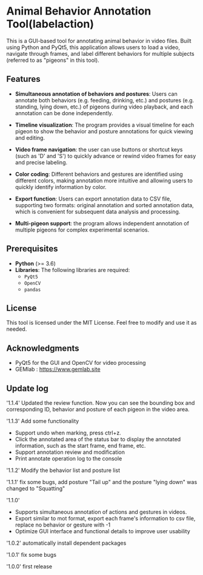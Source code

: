 # Animal Behavior Annotation Tool(labelaction)

This is a GUI-based tool for annotating animal behavior in video files. Built using Python and PyQt5, this application allows users to load a video, navigate through frames, and label different behaviors for multiple subjects (referred to as "pigeons" in this tool).

## Features

- **Simultaneous annotation of behaviors and postures**: Users can annotate both behaviors (e.g. feeding, drinking, etc.) and postures (e.g. standing, lying down, etc.) of pigeons during video playback, and each annotation can be done independently.
- **Timeline visualization**: The program provides a visual timeline for each pigeon to show the behavior and posture annotations for quick viewing and editing.

- **Video frame navigation**: the user can use buttons or shortcut keys (such as 'D' and 'S') to quickly advance or rewind video frames for easy and precise labeling.

- **Color coding**: Different behaviors and gestures are identified using different colors, making annotation more intuitive and allowing users to quickly identify information by color.

- **Export function**: Users can export annotation data to CSV file, supporting two formats: original annotation and sorted annotation data, which is convenient for subsequent data analysis and processing.

- **Multi-pigeon support**:  the program allows independent annotation of multiple pigeons for complex experimental scenarios.

## Prerequisites

- **Python** (>= 3.6)
- **Libraries**: The following libraries are required:
  - `PyQt5`
  - `OpenCV`
  - `pandas`

## License

This tool is licensed under the MIT License. Feel free to modify and use it as needed.

## Acknowledgments

- PyQt5 for the GUI and OpenCV for video processing
- GEMlab : https://www.gemlab.site

## Update log
'1.1.4' Updated the review function. Now you can see the bounding box and corresponding ID, behavior and posture of each pigeon in the video area.

'1.1.3' Add some functionality
- Support undo when marking, press ctrl+z.
- Click the annotated area of ​​the status bar to display the annotated information, such as the start frame, end frame, etc.
- Support annotation review and modification
- Print annotate operation log to the console

'1.1.2' Modify the behavior list and posture list

'1.1.1' fix some bugs, add posture "Tail up" and the posture "lying down" was changed to "Squatting"

'1.1.0'    
- Supports simultaneous annotation of actions and gestures in videos.  
- Export similar to mot format, export each frame's information to csv file, replace no behavior or gesture with -1
- Optimize GUI interface and functional details to improve user usability

'1.0.2' automatically install dependent packages

'1.0.1' fix some bugs

'1.0.0' first release
